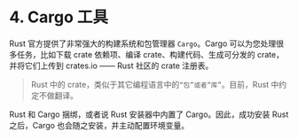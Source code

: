 # 4. Cargo 工具

Rust 官方提供了非常强大的构建系统和包管理器 `Cargo`。Cargo 可以为您处理很多任务，比如下载 crate 依赖项、编译 crate、构建代码、生成可分发的 crate，并将它们上传到 crates.io —— Rust 社区的 crate 注册表。

> Rust 中的 crate，类似于其它编程语言中的`“包”或者“库”`。目前，Rust 中约定不做翻译。

Rust 和 Cargo 捆绑，或者说 Rust 安装器中内置了 Cargo。因此，成功安装 Rust 之后，Cargo 也会随之安装，并主动配置环境变量。
